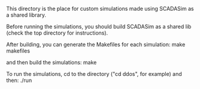 This directory is the place for custom simulations made using SCADASim as a
shared library.

Before running the simulations, you should build SCADASim as a shared lib
(check the top directory for instructions).

After building, you can generate the Makefiles for each simulation:
    make makefiles

and then build the simulations:
    make

To run the simulations, cd to the directory ("cd ddos", for example) and then:
    ./run
